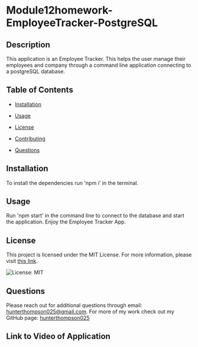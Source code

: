# Module12homework-EmployeeTracker-PostgreSQL

## Description

This application is an Employee Tracker. This helps the user manage their employees and company through a command line application connecting to a postgreSQL database. 

## Table of Contents

* [Installation](#installation)

* [Usage](#usage)

* [License](#license)

* [Contributing](#contributing)

* [Questions](#questions)

## Installation

To install the dependencies run 'npm i' in the terminal.

## Usage

Run 'npm start' in the command line to connect to the database and start the application. Enjoy the Employee Tracker App. 

## License

This project is licensed under the MIT License. For more information, please visit [this link](https://opensource.org/licenses/MIT).
  
![License: MIT](https://img.shields.io/badge/License-MIT-yellow.svg)

## Questions

Please reach out for additional questions through email: hunterthompson025@gmail.com. For more of my work check out my GitHub page: [hunterthompson025](https://github.com/hunterthompson025)

## Link to Video of Application